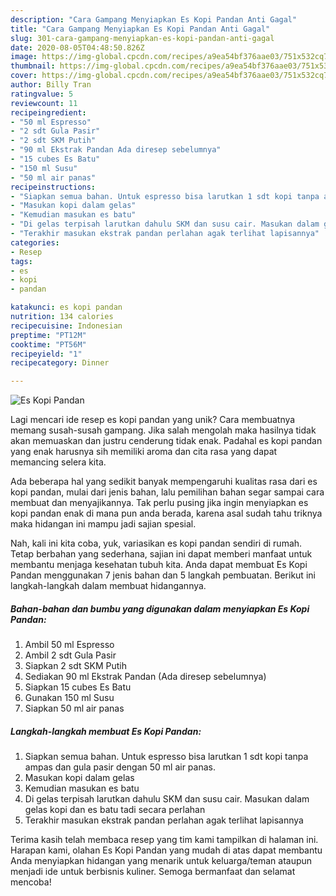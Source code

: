 ```yaml
---
description: "Cara Gampang Menyiapkan Es Kopi Pandan Anti Gagal"
title: "Cara Gampang Menyiapkan Es Kopi Pandan Anti Gagal"
slug: 301-cara-gampang-menyiapkan-es-kopi-pandan-anti-gagal
date: 2020-08-05T04:48:50.826Z
image: https://img-global.cpcdn.com/recipes/a9ea54bf376aae03/751x532cq70/es-kopi-pandan-foto-resep-utama.jpg
thumbnail: https://img-global.cpcdn.com/recipes/a9ea54bf376aae03/751x532cq70/es-kopi-pandan-foto-resep-utama.jpg
cover: https://img-global.cpcdn.com/recipes/a9ea54bf376aae03/751x532cq70/es-kopi-pandan-foto-resep-utama.jpg
author: Billy Tran
ratingvalue: 5
reviewcount: 11
recipeingredient:
- "50 ml Espresso"
- "2 sdt Gula Pasir"
- "2 sdt SKM Putih"
- "90 ml Ekstrak Pandan Ada diresep sebelumnya"
- "15 cubes Es Batu"
- "150 ml Susu"
- "50 ml air panas"
recipeinstructions:
- "Siapkan semua bahan. Untuk espresso bisa larutkan 1 sdt kopi tanpa ampas dan gula pasir dengan 50 ml air panas."
- "Masukan kopi dalam gelas"
- "Kemudian masukan es batu"
- "Di gelas terpisah larutkan dahulu SKM dan susu cair. Masukan dalam gelas kopi dan es batu tadi secara perlahan"
- "Terakhir masukan ekstrak pandan perlahan agak terlihat lapisannya"
categories:
- Resep
tags:
- es
- kopi
- pandan

katakunci: es kopi pandan 
nutrition: 134 calories
recipecuisine: Indonesian
preptime: "PT12M"
cooktime: "PT56M"
recipeyield: "1"
recipecategory: Dinner

---
```



![Es Kopi Pandan](https://img-global.cpcdn.com/recipes/a9ea54bf376aae03/751x532cq70/es-kopi-pandan-foto-resep-utama.jpg)

Lagi mencari ide resep es kopi pandan yang unik? Cara membuatnya memang susah-susah gampang. Jika salah mengolah maka hasilnya tidak akan memuaskan dan justru cenderung tidak enak. Padahal es kopi pandan yang enak harusnya sih memiliki aroma dan cita rasa yang dapat memancing selera kita.



Ada beberapa hal yang sedikit banyak mempengaruhi kualitas rasa dari es kopi pandan, mulai dari jenis bahan, lalu pemilihan bahan segar sampai cara membuat dan menyajikannya. Tak perlu pusing jika ingin menyiapkan es kopi pandan enak di mana pun anda berada, karena asal sudah tahu triknya maka hidangan ini mampu jadi sajian spesial.


Nah, kali ini kita coba, yuk, variasikan es kopi pandan sendiri di rumah. Tetap berbahan yang sederhana, sajian ini dapat memberi manfaat untuk membantu menjaga kesehatan tubuh kita. Anda dapat membuat Es Kopi Pandan menggunakan 7 jenis bahan dan 5 langkah pembuatan. Berikut ini langkah-langkah dalam membuat hidangannya.

<!--inarticleads1-->

##### Bahan-bahan dan bumbu yang digunakan dalam menyiapkan Es Kopi Pandan:

1. Ambil 50 ml Espresso
1. Ambil 2 sdt Gula Pasir
1. Siapkan 2 sdt SKM Putih
1. Sediakan 90 ml Ekstrak Pandan (Ada diresep sebelumnya)
1. Siapkan 15 cubes Es Batu
1. Gunakan 150 ml Susu
1. Siapkan 50 ml air panas




<!--inarticleads2-->

##### Langkah-langkah membuat Es Kopi Pandan:

1. Siapkan semua bahan. Untuk espresso bisa larutkan 1 sdt kopi tanpa ampas dan gula pasir dengan 50 ml air panas.
1. Masukan kopi dalam gelas
1. Kemudian masukan es batu
1. Di gelas terpisah larutkan dahulu SKM dan susu cair. Masukan dalam gelas kopi dan es batu tadi secara perlahan
1. Terakhir masukan ekstrak pandan perlahan agak terlihat lapisannya




Terima kasih telah membaca resep yang tim kami tampilkan di halaman ini. Harapan kami, olahan Es Kopi Pandan yang mudah di atas dapat membantu Anda menyiapkan hidangan yang menarik untuk keluarga/teman ataupun menjadi ide untuk berbisnis kuliner. Semoga bermanfaat dan selamat mencoba!
